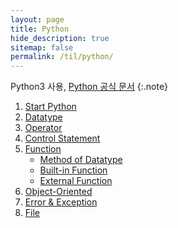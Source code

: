 ```yaml
---
layout: page
title: Python
hide_description: true
sitemap: false
permalink: /til/python/
---
```

Python3 사용, [Python 공식 문서](https://docs.python.org/3/)
{:.note}

1. [Start Python]
2. [Datatype]
3. [Operator]
4. [Control Statement]
5. [Function]
   - [Method of Datatype]
   - [Built-in Function]
   - [External Function]
6. [Object-Oriented]
7. [Error & Exception]
8. [File]

[Start Python]: start_python.md
[Datatype]: datatype.md
[Operator]: operator.md
[Control Statement]: control_statement.md
[Function]: function.md
[Method of Datatype]: method_of_datatype.md
[Built-in Function]: built_in_function.md
[External Function]: external_function.md
[Object-Oriented]: object_oriented.md
[Error & Exception]: error_and_exception.md
[File]: file.md

